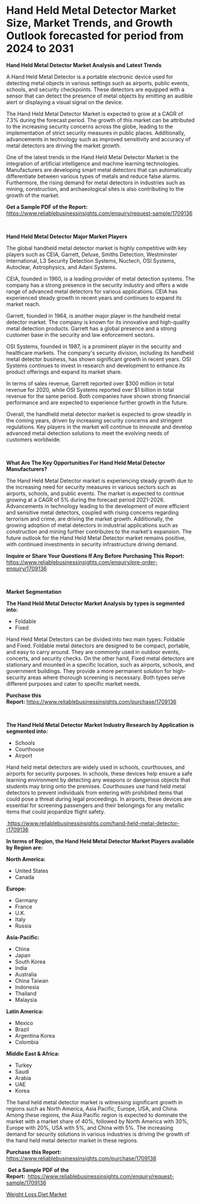 <p><h1>Hand Held Metal Detector Market Size, Market Trends, and Growth Outlook forecasted for period from 2024 to 2031</h1></p><p><strong>Hand Held Metal Detector Market Analysis and Latest Trends</strong></p>
<p><p>A Hand Held Metal Detector is a portable electronic device used for detecting metal objects in various settings such as airports, public events, schools, and security checkpoints. These detectors are equipped with a sensor that can detect the presence of metal objects by emitting an audible alert or displaying a visual signal on the device.</p><p>The Hand Held Metal Detector Market is expected to grow at a CAGR of 7.3% during the forecast period. The growth of this market can be attributed to the increasing security concerns across the globe, leading to the implementation of strict security measures in public places. Additionally, advancements in technology such as improved sensitivity and accuracy of metal detectors are driving the market growth.</p><p>One of the latest trends in the Hand Held Metal Detector Market is the integration of artificial intelligence and machine learning technologies. Manufacturers are developing smart metal detectors that can automatically differentiate between various types of metals and reduce false alarms. Furthermore, the rising demand for metal detectors in industries such as mining, construction, and archaeological sites is also contributing to the growth of the market.</p></p>
<p><strong>Get a Sample PDF of the Report:&nbsp;</strong> <a href="https://www.reliablebusinessinsights.com/enquiry/request-sample/1709136">https://www.reliablebusinessinsights.com/enquiry/request-sample/1709136</a></p>
<p>&nbsp;</p>
<p><strong>Hand Held Metal Detector Major Market Players</strong></p>
<p><p>The global handheld metal detector market is highly competitive with key players such as CEIA, Garrett, Deluxe, Smiths Detection, Westminster International, L3 Security Detection Systems, Nuctech, OSI Systems, Autoclear, Astrophysics, and Adani Systems. </p><p>CEIA, founded in 1960, is a leading provider of metal detection systems. The company has a strong presence in the security industry and offers a wide range of advanced metal detectors for various applications. CEIA has experienced steady growth in recent years and continues to expand its market reach.</p><p>Garrett, founded in 1964, is another major player in the handheld metal detector market. The company is known for its innovative and high-quality metal detection products. Garrett has a global presence and a strong customer base in the security and law enforcement sectors.</p><p>OSI Systems, founded in 1987, is a prominent player in the security and healthcare markets. The company's security division, including its handheld metal detector business, has shown significant growth in recent years. OSI Systems continues to invest in research and development to enhance its product offerings and expand its market share.</p><p>In terms of sales revenue, Garrett reported over $300 million in total revenue for 2020, while OSI Systems reported over $1 billion in total revenue for the same period. Both companies have shown strong financial performance and are expected to experience further growth in the future.</p><p>Overall, the handheld metal detector market is expected to grow steadily in the coming years, driven by increasing security concerns and stringent regulations. Key players in the market will continue to innovate and develop advanced metal detection solutions to meet the evolving needs of customers worldwide.</p></p>
<p>&nbsp;</p>
<p><strong>What Are The Key Opportunities For Hand Held Metal Detector Manufacturers?</strong></p>
<p><p>The Hand Held Metal Detector market is experiencing steady growth due to the increasing need for security measures in various sectors such as airports, schools, and public events. The market is expected to continue growing at a CAGR of 5% during the forecast period 2021-2026. Advancements in technology leading to the development of more efficient and sensitive metal detectors, coupled with rising concerns regarding terrorism and crime, are driving the market growth. Additionally, the growing adoption of metal detectors in industrial applications such as construction and mining further contributes to the market's expansion. The future outlook for the Hand Held Metal Detector market remains positive, with continued investments in security infrastructure driving demand.</p></p>
<p><strong>Inquire or Share Your Questions If Any Before Purchasing This Report:</strong> <a href="https://www.reliablebusinessinsights.com/enquiry/pre-order-enquiry/1709136">https://www.reliablebusinessinsights.com/enquiry/pre-order-enquiry/1709136</a></p>
<p>&nbsp;</p>
<p><strong>Market Segmentation</strong></p>
<p><strong>The Hand Held Metal Detector Market Analysis by types is segmented into:</strong></p>
<p><ul><li>Foldable</li><li>Fixed</li></ul></p>
<p><p>Hand Held Metal Detectors can be divided into two main types: Foldable and Fixed. Foldable metal detectors are designed to be compact, portable, and easy to carry around. They are commonly used in outdoor events, concerts, and security checks. On the other hand, Fixed metal detectors are stationary and mounted in a specific location, such as airports, schools, and government buildings. They provide a more permanent solution for high-security areas where thorough screening is necessary. Both types serve different purposes and cater to specific market needs.</p></p>
<p><strong>Purchase this Report:&nbsp;</strong><a href="https://www.reliablebusinessinsights.com/purchase/1709136">https://www.reliablebusinessinsights.com/purchase/1709136</a></p>
<p>&nbsp;</p>
<p><strong>The Hand Held Metal Detector Market Industry Research by Application is segmented into:</strong></p>
<p><ul><li>Schools</li><li>Courthouse</li><li>Airport</li></ul></p>
<p><p>Hand held metal detectors are widely used in schools, courthouses, and airports for security purposes. In schools, these devices help ensure a safe learning environment by detecting any weapons or dangerous objects that students may bring onto the premises. Courthouses use hand held metal detectors to prevent individuals from entering with prohibited items that could pose a threat during legal proceedings. In airports, these devices are essential for screening passengers and their belongings for any metallic items that could jeopardize flight safety.</p></p>
<p><a href="https://www.reliablebusinessinsights.com/hand-held-metal-detector-r1709136">&nbsp;https://www.reliablebusinessinsights.com/hand-held-metal-detector-r1709136</a></p>
<p><strong>In terms of Region, the Hand Held Metal Detector Market Players available by Region are:</strong></p>
<p>
    <p> <strong> North America: </strong>
        <ul>
            <li>United States</li>
            <li>Canada</li>
        </ul>
        </p> 
    <p> <strong> Europe: </strong>
        <ul>
            <li>Germany</li>
            <li>France</li>
            <li>U.K.</li>
            <li>Italy</li>
            <li>Russia</li>
        </ul>
        </p> 
    <p> <strong> Asia-Pacific: </strong>
        <ul>
            <li>China</li>
            <li>Japan</li>
            <li>South Korea</li>
            <li>India</li>
            <li>Australia</li>
            <li>China Taiwan</li>
            <li>Indonesia</li>
            <li>Thailand</li>
            <li>Malaysia</li>
        </ul>
        </p> 
    <p> <strong> Latin America: </strong>
        <ul>
            <li>Mexico</li>
            <li>Brazil</li>
            <li>Argentina Korea</li>
            <li>Colombia</li>
        </ul>
        </p> 
    <p> <strong> Middle East & Africa: </strong>
        <ul>
            <li>Turkey</li>
            <li>Saudi</li>
            <li>Arabia</li>
            <li>UAE</li>
            <li>Korea</li>
        </ul>
    </p>
    </p>
<p><p>The hand held metal detector market is witnessing significant growth in regions such as North America, Asia Pacific, Europe, USA, and China. Among these regions, the Asia Pacific region is expected to dominate the market with a market share of 40%, followed by North America with 30%, Europe with 20%, USA with 5%, and China with 5%. The increasing demand for security solutions in various industries is driving the growth of the hand held metal detector market in these regions.</p></p>
<p><strong>Purchase this Report: </strong><a href="https://www.reliablebusinessinsights.com/purchase/1709136">https://www.reliablebusinessinsights.com/purchase/1709136</a></p>
<p>&nbsp;<strong>Get a Sample PDF of the Report:&nbsp;&nbsp;</strong><a href="https://www.reliablebusinessinsights.com/enquiry/request-sample/1709136">https://www.reliablebusinessinsights.com/enquiry/request-sample/1709136</a></p>
<p><strong></strong></p>
<p><p><a href="https://github.com/RickHolmes3/Market-Research-Report-List-5/blob/main/weight-loss-diet-market.md">Weight Loss Diet Market</a></p></p>